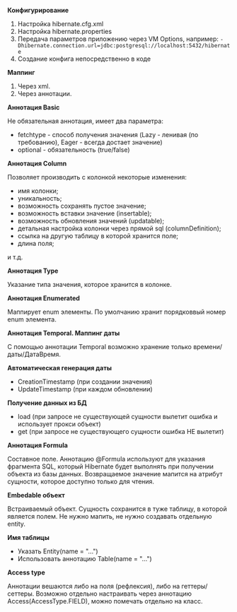 **Конфигурирование**

1. Настройка hibernate.cfg.xml
2. Настройка hibernate.properties
3. Передача параметров приложению через VM Options, например:
`-Dhibernate.connection.url=jdbc:postgresql://localhost:5432/hibernate`
4. Создание конфига непосредственно в коде

**Маппинг**

1. Через xml.
2. Через аннотации.

**Аннотация Basic**

Не обязательная аннотация, имеет два параметра:
- fetchtype - способ получения значения (Lazy - ленивая (по требованию), Eager - всегда достает значение)
- optional - обязательность (true/false)

**Аннотация Column**

Позволяет производить с колонкой некоторые изменения:
- имя колонки;
- уникальность;
- возможность сохранять пустое значение;
- возможность вставки значение (insertable);
- возможность обновления значений (updatable);
- детальная настройка колонки через прямой sql (columnDefinition);
- ссылка на другую таблицу в которой хранится поле;
- длина поля;

и т.д.

**Аннотация Type**

Указание типа значения, которое хранится в колонке.

**Аннотация Enumerated**

Маппирует enum элементы. По умолчанию хранит порядковвый номер enum элемента.

**Аннотация Temporal. Маппинг даты**

С помощью аннотации Temporal возможно хранение только времени/даты/ДатаВремя.

**Автоматическая генерация даты**

- CreationTimestamp (при создании значения)
- UpdateTimestamp (при каждом обновлении)

**Получение данных из БД**

- load (при запросе не существующей сущности вылетит ошибка и использует прокси объект)
- get (при запросе не существующего сущности ошибка НЕ вылетит)

**Аннотация Formula**

Составное поле.
Аннотацию @Formula используют для указания фрагмента SQL, который Hibernate будет выполнять при получении объекта из базы данных. 
Возвращаемое значение мапится на атрибут сущности, которое доступно только для чтения.

**Embedable объект**

Встраиваемый объект. 
Сущность сохранится в туже таблицу, в которой является полем.
Не нужно мапить, не нужно создавать отдельную entity.

**Имя таблицы**

- Указать Entity(name = "...")
- Использовать аннотацию Table(name = "...")

**Access type**

Аннотации вешаются либо на поля (рефлексия), либо на геттеры/сеттеры.
Возможно отдельно настраивать через аннотацию Access(AccessType.FIELD), можно помечать отдельно на класс.